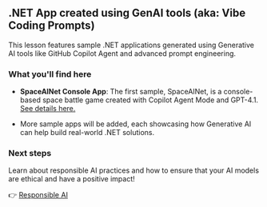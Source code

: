 ## .NET App created using GenAI tools (aka: Vibe Coding Prompts)

This lesson features sample .NET applications generated using Generative AI tools like GitHub Copilot Agent and advanced prompt engineering.

### What you'll find here

- **SpaceAINet Console App**: The first sample, SpaceAINet, is a console-based space battle game created with Copilot Agent Mode and GPT-4.1. [See details here.](./SpaceAINet/README.md)

- More sample apps will be added, each showcasing how Generative AI can help build real-world .NET solutions.

### Next steps

Learn about responsible AI practices and how to ensure that your AI models are ethical and have a positive impact!

👉 [Responsible AI](../09-ResponsibleGenAI/readme.md)
